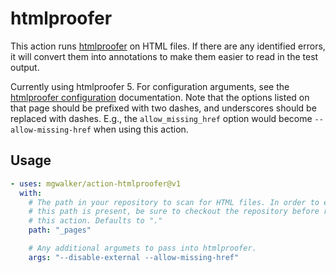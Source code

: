 # htmlproofer

This action runs [htmlproofer](https://github.com/gjtorikian/html-proofer) on
HTML files. If there are any identified errors, it will convert them into
annotations to make them easier to read in the test output.

Currently using htmlproofer 5. For configuration arguments, see the
[htmlproofer configuration](https://github.com/gjtorikian/html-proofer#configuration)
documentation. Note that the options listed on that page should be prefixed with
two dashes, and underscores should be replaced with dashes. E.g., the
`allow_missing_href` option would become `--allow-missing-href` when using this
action.

## Usage

```yaml
- uses: mgwalker/action-htmlproofer@v1
  with:
    # The path in your repository to scan for HTML files. In order to ensure
    # this path is present, be sure to checkout the repository before running
    # this action. Defaults to "."
    path: "_pages"

    # Any additional argumets to pass into htmlproofer.
    args: "--disable-external --allow-missing-href"
```
